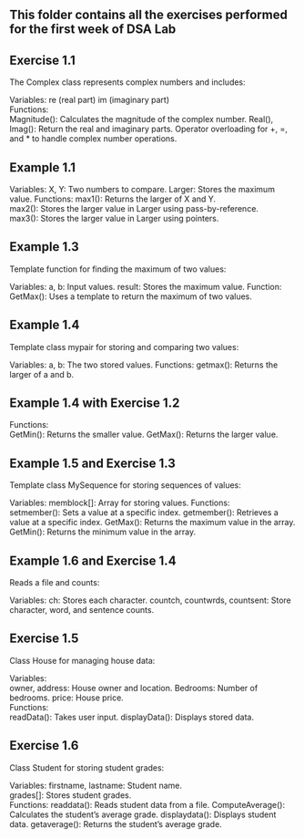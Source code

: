This folder contains all the exercises performed for the first week of DSA Lab
--------------------------------------------------------------------------------------------------
Exercise 1.1
-------------- 
The Complex class represents complex numbers and includes: 
  
  Variables: 
re (real part) 
im (imaginary part)    
  Functions:   
Magnitude(): Calculates the magnitude of the complex number. 
Real(), Imag(): Return the real and imaginary parts. 
Operator overloading for +, =, and * to handle complex number operations. 

Example 1.1
--------------

  Variables: 
X, Y: Two numbers to compare. 
Larger: Stores the maximum value. 
  Functions: 
max1(): Returns the larger of X and Y.  
max2(): Stores the larger value in Larger using pass-by-reference.  
max3(): Stores the larger value in Larger using pointers.  

Example 1.3  
--------------  
Template function for finding the maximum of two values:  
  
  Variables: 
a, b: Input values. 
result: Stores the maximum value. 
Function: 
GetMax(): Uses a template to return the maximum of two values. 
 
Example 1.4 
--------------
Template class mypair for storing and comparing two values: 

  Variables: 
a, b: The two stored values. 
  Functions: 
getmax(): Returns the larger of a and b. 

Example 1.4 with Exercise 1.2
--------------

  Functions:  
GetMin(): Returns the smaller value.
GetMax(): Returns the larger value.

Example 1.5 and Exercise 1.3
--------------
Template class MySequence for storing sequences of values:
 
  Variables: 
memblock[]: Array for storing values. 
  Functions:  
setmember(): Sets a value at a specific index. 
getmember(): Retrieves a value at a specific index. 
GetMax(): Returns the maximum value in the array. 
GetMin(): Returns the minimum value in the array. 

Example 1.6 and Exercise 1.4  
--------------
Reads a file and counts:   
 
  Variables: 
ch: Stores each character. 
countch, countwrds, countsent: Store character, word, and sentence counts. 

Exercise 1.5
-------------- 
Class House for managing house data: 

  Variables:  
owner, address: House owner and location. 
Bedrooms: Number of bedrooms. 
price: House price.  
  Functions:  
readData(): Takes user input. 
displayData(): Displays stored data. 


Exercise 1.6
--------------
Class Student for storing student grades:

  Variables:
firstname, lastname: Student name.  
grades[]: Stores student grades.   
  Functions:
readdata(): Reads student data from a file. 
ComputeAverage(): Calculates the student’s average grade. 
displaydata(): Displays student data. 
getaverage(): Returns the student’s average grade. 

